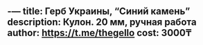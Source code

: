 -—
title: Герб Украины, “Синий камень”
description: Кулон. 20 мм, ручная работа
author: https://t.me/thegello
cost: 3000₸
---